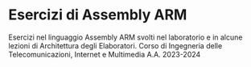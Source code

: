 # Esercizi di Assembly ARM
Esercizi nel linguaggio Assembly ARM svolti nel laboratorio e in alcune lezioni di Architettura degli Elaboratori.
Corso di Ingegneria delle Telecomunicazioni, Internet e Multimedia
A.A. 2023-2024
